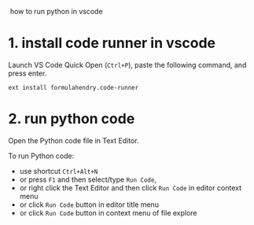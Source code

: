 ​									how to run python in vscode

#  1. install code runner in vscode

Launch VS Code Quick Open (`Ctrl+P`), paste the following command, and press enter.

```
ext install formulahendry.code-runner
```

# 2. run python code

Open the Python code file in Text Editor.

To run Python code:

- use shortcut `Ctrl+Alt+N`
- or press `F1` and then select/type `Run Code`, 
- or right click the Text Editor and then click `Run Code` in editor context menu
- or click `Run Code` button in editor title menu
- or click `Run Code` button in context menu of file explore





